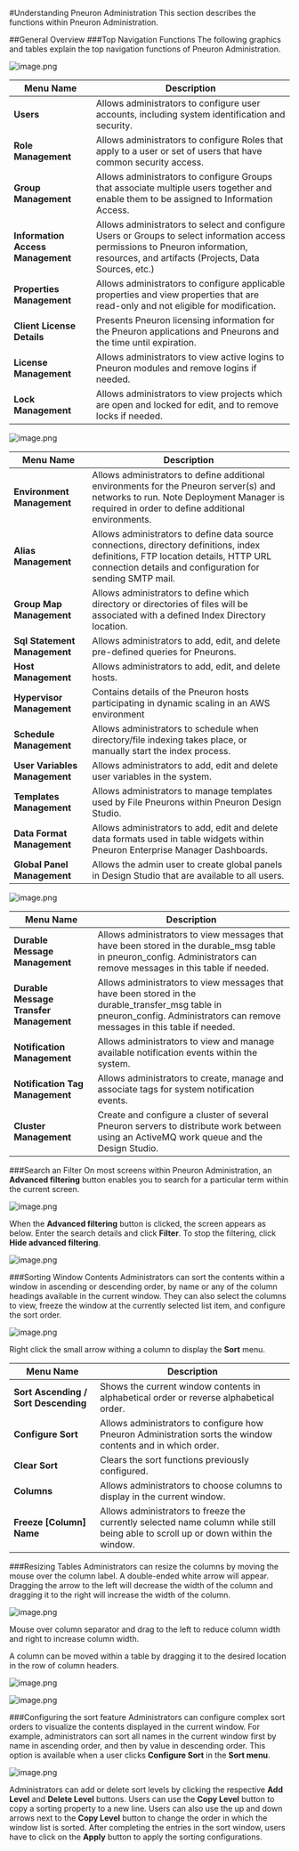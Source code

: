 #Understanding Pneuron Administration
This section describes the functions within Pneuron Administration.

##General Overview
###Top Navigation Functions
The following graphics and tables explain the top navigation functions of Pneuron Administration.

![image.png](../img/Admin/UnderstandingPneuronAdministration/upa1.png)

| **Menu Name** | **Description** |
|--|--|
| **Users** | Allows administrators to configure user accounts, including system identification and security. |
| **Role Management** | Allows administrators to configure Roles that apply to a user or set of users that have common security access. |
| **Group Management** | Allows administrators to configure Groups that associate multiple users together and enable them to be assigned to Information Access. |
| **Information Access Management** | Allows administrators to select and configure Users or Groups to select information access permissions to Pneuron information, resources, and artifacts (Projects, Data Sources, etc.) |
| **Properties Management** | Allows administrators to configure applicable properties and view properties that are read-only and not eligible for modification. |
| **Client License Details** | Presents Pneuron licensing information for the Pneuron applications and Pneurons and the time until expiration. |
| **License Management** | Allows administrators to view active logins to Pneuron modules and remove logins if needed. |
| **Lock Management** | Allows administrators to view projects which are open and locked for edit, and to remove locks if needed. |

![image.png](../img/Admin/UnderstandingPneuronAdministration/upa2.png)

| **Menu Name** | **Description** |
|--|--|
| **Environment Management** | Allows administrators to define additional environments for the Pneuron server(s) and networks to run. Note Deployment Manager is required in order to define additional environments. |
| **Alias Management** | Allows administrators to define data source connections, directory definitions, index definitions, FTP location details, HTTP URL connection details and configuration for sending SMTP mail. |
| **Group Map Management** | Allows administrators to define which directory or directories of files will be associated with a defined Index Directory location. |
| **Sql Statement Management** | Allows administrators to add, edit, and delete pre-defined queries for Pneurons. |
| **Host Management** | Allows administrators to add, edit, and delete hosts. |
| **Hypervisor Management** | Contains details of the Pneuron hosts participating in dynamic scaling in an AWS environment |
| **Schedule Management** | Allows administrators to schedule when directory/file indexing takes place, or manually start the index process. |
| **User Variables Management** | Allows administrators to add, edit and delete user variables in the system. |
| **Templates Management** | Allows administrators to manage templates used by File Pneurons within Pneuron Design Studio. |
| **Data Format Management** | Allows administrators to add, edit and delete data formats used in table widgets within Pneuron Enterprise Manager Dashboards. |
| **Global Panel Management** | Allows the admin user to create global panels in Design Studio that are available to all users. |

![image.png](../img/Admin/UnderstandingPneuronAdministration/upa3.png)


| **Menu Name** | **Description** |
|--|--|
| **Durable Message Management** | Allows administrators to view messages that have been stored in the durable_msg table in pneuron_config. Administrators can remove messages in this table if needed. |
| **Durable Message Transfer Management** | Allows administrators to view messages that have been stored in the durable_transfer_msg table in pneuron_config. Administrators can remove messages in this table if needed. |
| **Notification Management** | Allows administrators to view and manage available notification events within the system. |
| **Notification Tag Management** | Allows administrators to create, manage and associate tags for system notification events. |
| **Cluster Management** | Create and configure a cluster of several Pneuron servers to distribute work between using an ActiveMQ work queue and the Design Studio. |

###Search an Filter
On most screens within Pneuron Administration, an **Advanced filtering** button enables you to search for a particular term within the current screen.

![image.png](../img/Admin/UnderstandingPneuronAdministration/upa4.png)

When the **Advanced filtering** button is clicked, the screen appears as below. Enter the search details and click **Filter**. To stop the filtering, click **Hide advanced filtering**.

![image.png](../img/Admin/UnderstandingPneuronAdministration/upa5.png)

###Sorting Window Contents
Administrators can sort the contents within a window in ascending or descending order, by name or any of the column headings available in the current window. They can also select the columns to view, freeze the window at the currently selected list item, and configure the sort order.

![image.png](../img/Admin/UnderstandingPneuronAdministration/upa6.png)

Right click the small arrow withing a column to display the **Sort** menu.


| **Menu Name** | **Description** |
|--|--|
| **Sort Ascending / Sort Descending** | Shows the current window contents in alphabetical order or reverse alphabetical order. |
| **Configure Sort** | Allows administrators to configure how Pneuron Administration sorts the window contents and in which order. |
| **Clear Sort** | Clears the sort functions previously configured. |
| **Columns** | Allows administrators to choose columns to display in the current window. |
| **Freeze [Column] Name** | Allows administrators to freeze the currently selected name column while still being able to scroll up or down within the window. |

###Resizing Tables
Administrators can resize the columns by moving the mouse over the column label. A double-ended white arrow will appear. Dragging the arrow to the left will decrease the width of the column and dragging it to the right will increase the width of the column.

![image.png](../img/Admin/UnderstandingPneuronAdministration/upa7.png)

Mouse over column separator and drag to the left to reduce column width and right to increase column width.

A column can be moved within a table by dragging it to the desired location in the row of column headers.

![image.png](../img/Admin/UnderstandingPneuronAdministration/upa8.png)

![image.png](../img/Admin/UnderstandingPneuronAdministration/upa9.png)

###Configuring the sort feature
Administrators can configure complex sort orders to visualize the contents displayed in the current window. For example, administrators can sort all names in the current window first by name in ascending order, and then by value in descending order. This option is available when a user clicks **Configure Sort** in the **Sort menu**.

![image.png](../img/Admin/UnderstandingPneuronAdministration/upa10.png)

Administrators can add or delete sort levels by clicking the respective **Add Level** and **Delete Level** buttons. Users can use the **Copy Level** button to copy a sorting property to a new line. Users can also use the up and down arrows next to the **Copy Level** button to change the order in which the window list is sorted.
After completing the entries in the sort window, users have to click on the **Apply** button to apply the sorting configurations.
